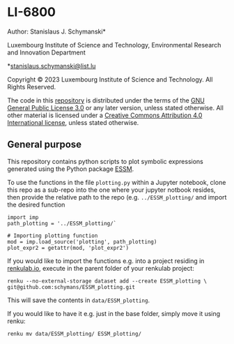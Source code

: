 # LI-6800
Author: Stanislaus J. Schymanski*

Luxembourg Institute of Science and Technology, Environmental Research and Innovation Department

*stanislaus.schymanski@list.lu

Copyright © 2023 Luxembourg Institute of Science and Technology. All Rights Reserved.

The code in this [repository](https://github.com/schymans/ESSM_plotting) is distributed under the terms of the [GNU General Public License 3.0](https://www.gnu.org/licenses/gpl-3.0.html) or any later version, unless stated otherwise. All other material is licensed under a [Creative Commons Attribution 4.0 International license](https://creativecommons.org/licenses/by/4.0/), unless stated otherwise.

## General purpose
This repository contains python scripts to plot symbolic expressions generated using the Python package [ESSM](https://essm.readthedocs.io). 

To use the functions in the file `plotting.py` within a Jupyter notebook, clone this repo as a sub-repo into the one where your jupyter notbook resides, then provide the relative path to the repo (e.g. `../ESSM_plotting/` and import the desired function
```
import imp
path_plotting = '../ESSM_plotting/`

# Importing plotting function
mod = imp.load_source('plotting', path_plotting)
plot_expr2 = getattr(mod, 'plot_expr2')
```

If you would like to import the functions e.g. into a project residing in [renkulab.io](https://renkulab.io/), execute in the parent folder of your renkulab project:
```
renku --no-external-storage dataset add --create ESSM_plotting \
git@github.com:schymans/ESSM_plotting.git
```
This will save the contents in `data/ESSM_plotting`. 

If you would like to have it e.g. just in the base folder, simply move it using renku:
```
renku mv data/ESSM_plotting/ ESSM_plotting/
```



